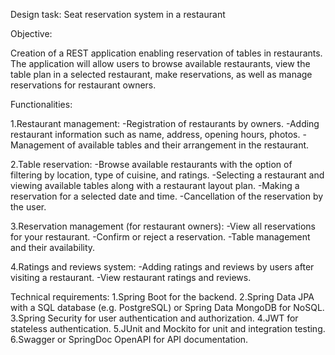 Design task: Seat reservation system in a restaurant

Objective:

Creation of a REST application enabling reservation of tables in restaurants. The application will allow users to browse available restaurants, 
view the table plan in a selected restaurant, make reservations, as well as manage reservations for restaurant owners.

Functionalities:

1.Restaurant management:
-Registration of restaurants by owners.
-Adding restaurant information such as name, address, opening hours, photos.
-Management of available tables and their arrangement in the restaurant.

2.Table reservation:
-Browse available restaurants with the option of filtering by location, type of cuisine, and ratings.
-Selecting a restaurant and viewing available tables along with a restaurant layout plan.
-Making a reservation for a selected date and time.
-Cancellation of the reservation by the user.

3.Reservation management (for restaurant owners):
-View all reservations for your restaurant.
-Confirm or reject a reservation.
-Table management and their availability.

4.Ratings and reviews system:
-Adding ratings and reviews by users after visiting a restaurant.
-View restaurant ratings and reviews.

Technical requirements:
1.Spring Boot for the backend.
2.Spring Data JPA with a SQL database (e.g. PostgreSQL) or Spring Data MongoDB for NoSQL.
3.Spring Security for user authentication and authorization.
4.JWT for stateless authentication.
5.JUnit and Mockito for unit and integration testing.
6.Swagger or SpringDoc OpenAPI for API documentation.
